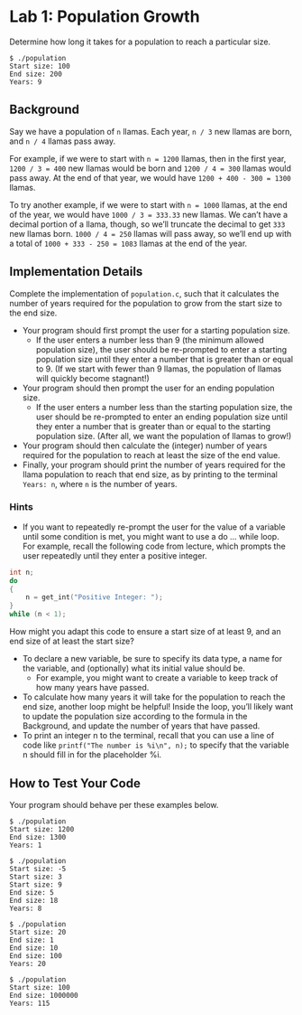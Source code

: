 # Lab 1: Population Growth

Determine how long it takes for a population to reach a particular size.

```
$ ./population
Start size: 100
End size: 200
Years: 9
```

## Background

Say we have a population of ``n`` llamas. Each year, ``n / 3`` new llamas are born, and ``n / 4`` llamas pass away.

For example, if we were to start with ``n = 1200`` llamas, then in the first year, ``1200 / 3 = 400`` new llamas would be born and ``1200 / 4 = 300`` llamas would pass away. At the end of that year, we would have ``1200 + 400 - 300 = 1300`` llamas.

To try another example, if we were to start with ``n = 1000`` llamas, at the end of the year, we would have ``1000 / 3 = 333.33`` new llamas. We can’t have a decimal portion of a llama, though, so we’ll truncate the decimal to get ``333`` new llamas born. ``1000 / 4 = 250`` llamas will pass away, so we’ll end up with a total of ``1000 + 333 - 250 = 1083`` llamas at the end of the year.

## Implementation Details

Complete the implementation of ``population.c``, such that it calculates the number of years required for the population to grow from the start size to the end size.

- Your program should first prompt the user for a starting population size.
    - If the user enters a number less than 9 (the minimum allowed population size), the user should be re-prompted to enter a starting population size until they enter a number that is greater than or equal to 9. (If we start with fewer than 9 llamas, the population of llamas will quickly become stagnant!)
- Your program should then prompt the user for an ending population size.
    - If the user enters a number less than the starting population size, the user should be re-prompted to enter an ending population size until they enter a number that is greater than or equal to the starting population size. (After all, we want the population of llamas to grow!)
- Your program should then calculate the (integer) number of years required for the population to reach at least the size of the end value.
- Finally, your program should print the number of years required for the llama population to reach that end size, as by printing to the terminal ``Years: n``, where ``n`` is the number of years.

### Hints

- If you want to repeatedly re-prompt the user for the value of a variable until some condition is met, you might want to use a do ... while loop. For example, recall the following code from lecture, which prompts the user repeatedly until they enter a positive integer. 

```c
int n;
do
{
    n = get_int("Positive Integer: ");
}
while (n < 1);
```
How might you adapt this code to ensure a start size of at least 9, and an end size of at least the start size?

- To declare a new variable, be sure to specify its data type, a name for the variable, and (optionally) what its initial value should be.
    - For example, you might want to create a variable to keep track of how many years have passed.
- To calculate how many years it will take for the population to reach the end size, another loop might be helpful! Inside the loop, you’ll likely want to update the population size according to the formula in the Background, and update the number of years that have passed.
- To print an integer n to the terminal, recall that you can use a line of code like ``printf("The number is %i\n", n);`` to specify that the variable n should fill in for the placeholder %i.

## How to Test Your Code

Your program should behave per these examples below.

```
$ ./population
Start size: 1200
End size: 1300
Years: 1
```

```
$ ./population
Start size: -5
Start size: 3
Start size: 9
End size: 5
End size: 18
Years: 8
```

```
$ ./population
Start size: 20
End size: 1
End size: 10
End size: 100
Years: 20
```

```
$ ./population
Start size: 100
End size: 1000000
Years: 115
```
